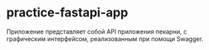 # practice-fastapi-app

Приложение представляет собой API приложения пекарни, с графическим интерфейсом, реализованным при помощи Swagger.

